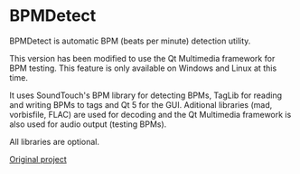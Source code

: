# BPMDetect

BPMDetect is automatic BPM (beats per minute) detection utility.

This version has been modified to use the Qt Multimedia framework for BPM testing. This feature is only available on Windows and Linux at this time.

It uses SoundTouch's BPM library for detecting BPMs, TagLib for reading and writing BPMs to tags and Qt 5 for the GUI. Aditional libraries (mad, vorbisfile, FLAC)  are used for decoding and the Qt Multimedia framework is also used for audio output (testing BPMs).

All libraries are optional.

[Original project](https://sourceforge.net/projects/bpmdetect/)
